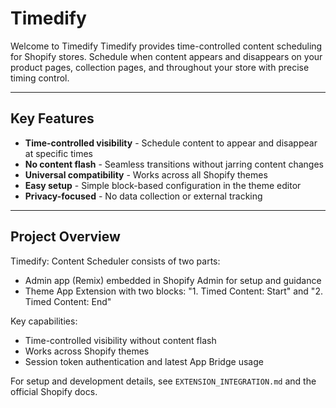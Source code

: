 # Timedify

Welcome to Timedify
Timedify provides time-controlled content scheduling for Shopify stores. Schedule when content appears and disappears on your product pages, collection pages, and throughout your store with precise timing control.

---

## Key Features

- **Time-controlled visibility** - Schedule content to appear and disappear at specific times
- **No content flash** - Seamless transitions without jarring content changes
- **Universal compatibility** - Works across all Shopify themes
- **Easy setup** - Simple block-based configuration in the theme editor
- **Privacy-focused** - No data collection or external tracking

---

## Project Overview

Timedify: Content Scheduler consists of two parts:

- Admin app (Remix) embedded in Shopify Admin for setup and guidance
- Theme App Extension with two blocks: "1. Timed Content: Start" and "2. Timed Content: End"

Key capabilities:

- Time-controlled visibility without content flash
- Works across Shopify themes
- Session token authentication and latest App Bridge usage

For setup and development details, see `EXTENSION_INTEGRATION.md` and the official Shopify docs.
